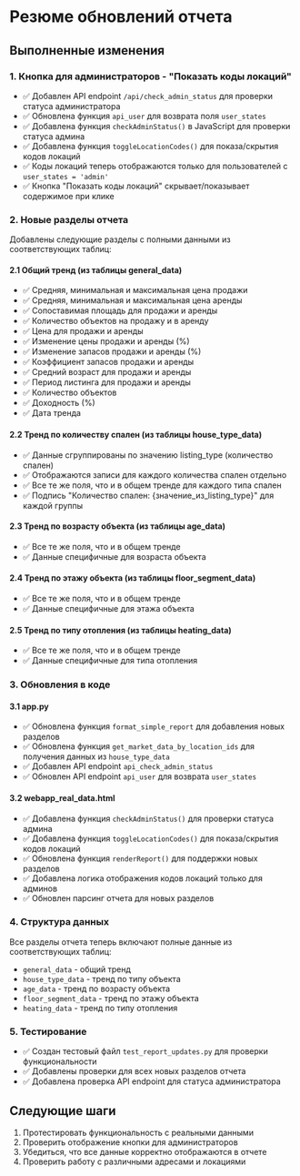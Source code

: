 # Резюме обновлений отчета

## Выполненные изменения

### 1. Кнопка для администраторов - "Показать коды локаций"

- ✅ Добавлен API endpoint `/api/check_admin_status` для проверки статуса администратора
- ✅ Обновлена функция `api_user` для возврата поля `user_states`
- ✅ Добавлена функция `checkAdminStatus()` в JavaScript для проверки статуса админа
- ✅ Добавлена функция `toggleLocationCodes()` для показа/скрытия кодов локаций
- ✅ Коды локаций теперь отображаются только для пользователей с `user_states = 'admin'`
- ✅ Кнопка "Показать коды локаций" скрывает/показывает содержимое при клике

### 2. Новые разделы отчета

Добавлены следующие разделы с полными данными из соответствующих таблиц:

#### 2.1 Общий тренд (из таблицы general_data)
- ✅ Средняя, минимальная и максимальная цена продажи
- ✅ Средняя, минимальная и максимальная цена аренды
- ✅ Сопоставимая площадь для продажи и аренды
- ✅ Количество объектов на продажу и в аренду
- ✅ Цена для продажи и аренды
- ✅ Изменение цены продажи и аренды (%)
- ✅ Изменение запасов продажи и аренды (%)
- ✅ Коэффициент запасов продажи и аренды
- ✅ Средний возраст для продажи и аренды
- ✅ Период листинга для продажи и аренды
- ✅ Количество объектов
- ✅ Доходность (%)
- ✅ Дата тренда

#### 2.2 Тренд по количеству спален (из таблицы house_type_data)
- ✅ Данные сгруппированы по значению listing_type (количество спален)
- ✅ Отображаются записи для каждого количества спален отдельно
- ✅ Все те же поля, что и в общем тренде для каждого типа спален
- ✅ Подпись "Количество спален: {значение_из_listing_type}" для каждой группы

#### 2.3 Тренд по возрасту объекта (из таблицы age_data)
- ✅ Все те же поля, что и в общем тренде
- ✅ Данные специфичные для возраста объекта

#### 2.4 Тренд по этажу объекта (из таблицы floor_segment_data)
- ✅ Все те же поля, что и в общем тренде
- ✅ Данные специфичные для этажа объекта

#### 2.5 Тренд по типу отопления (из таблицы heating_data)
- ✅ Все те же поля, что и в общем тренде
- ✅ Данные специфичные для типа отопления

### 3. Обновления в коде

#### 3.1 app.py
- ✅ Обновлена функция `format_simple_report` для добавления новых разделов
- ✅ Обновлена функция `get_market_data_by_location_ids` для получения данных из `house_type_data`
- ✅ Добавлен API endpoint `api_check_admin_status`
- ✅ Обновлен API endpoint `api_user` для возврата `user_states`

#### 3.2 webapp_real_data.html
- ✅ Добавлена функция `checkAdminStatus()` для проверки статуса админа
- ✅ Добавлена функция `toggleLocationCodes()` для показа/скрытия кодов локаций
- ✅ Обновлена функция `renderReport()` для поддержки новых разделов
- ✅ Добавлена логика отображения кодов локаций только для админов
- ✅ Обновлен парсинг отчета для новых разделов

### 4. Структура данных

Все разделы отчета теперь включают полные данные из соответствующих таблиц:
- `general_data` - общий тренд
- `house_type_data` - тренд по типу объекта
- `age_data` - тренд по возрасту объекта
- `floor_segment_data` - тренд по этажу объекта
- `heating_data` - тренд по типу отопления

### 5. Тестирование

- ✅ Создан тестовый файл `test_report_updates.py` для проверки функциональности
- ✅ Добавлены проверки для всех новых разделов отчета
- ✅ Добавлена проверка API endpoint для статуса администратора

## Следующие шаги

1. Протестировать функциональность с реальными данными
2. Проверить отображение кнопки для администраторов
3. Убедиться, что все данные корректно отображаются в отчете
4. Проверить работу с различными адресами и локациями 